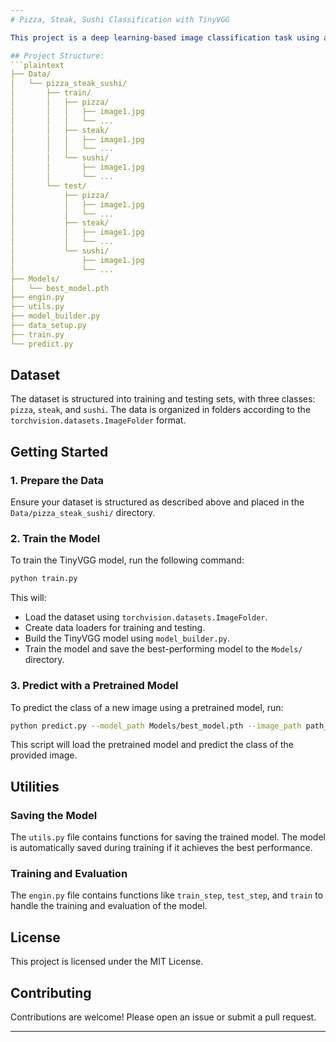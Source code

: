 ```yaml
---
# Pizza, Steak, Sushi Classification with TinyVGG

This project is a deep learning-based image classification task using a TinyVGG model to classify images into three categories: Pizza, Steak, and Sushi. The model is trained using PyTorch, and the dataset follows the `ImageFolder` format.

## Project Structure:
```plaintext
├── Data/
│   └── pizza_steak_sushi/
│       ├── train/
│       │   ├── pizza/
│       │   │   ├── image1.jpg
│       │   │   └── ...
│       │   ├── steak/
│       │   │   ├── image1.jpg
│       │   │   └── ...
│       │   └── sushi/
│       │       ├── image1.jpg
│       │       └── ...
│       └── test/
│           ├── pizza/
│           │   ├── image1.jpg
│           │   └── ...
│           ├── steak/
│           │   ├── image1.jpg
│           │   └── ...
│           └── sushi/
│               ├── image1.jpg
│               └── ...
├── Models/
│   └── best_model.pth
├── engin.py
├── utils.py
├── model_builder.py
├── data_setup.py
├── train.py
└── predict.py
```

## Dataset

The dataset is structured into training and testing sets, with three classes: `pizza`, `steak`, and `sushi`. The data is organized in folders according to the `torchvision.datasets.ImageFolder` format.

## Getting Started

### 1. Prepare the Data

Ensure your dataset is structured as described above and placed in the `Data/pizza_steak_sushi/` directory.

### 2. Train the Model

To train the TinyVGG model, run the following command:

```bash
python train.py
```

This will:
- Load the dataset using `torchvision.datasets.ImageFolder`.
- Create data loaders for training and testing.
- Build the TinyVGG model using `model_builder.py`.
- Train the model and save the best-performing model to the `Models/` directory.

### 3. Predict with a Pretrained Model

To predict the class of a new image using a pretrained model, run:

```bash
python predict.py --model_path Models/best_model.pth --image_path path_to_image.jpg
```

This script will load the pretrained model and predict the class of the provided image.

## Utilities

### Saving the Model
The `utils.py` file contains functions for saving the trained model. The model is automatically saved during training if it achieves the best performance.

### Training and Evaluation
The `engin.py` file contains functions like `train_step`, `test_step`, and `train` to handle the training and evaluation of the model.

## License

This project is licensed under the MIT License.

## Contributing

Contributions are welcome! Please open an issue or submit a pull request.

---
```

